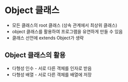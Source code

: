 # Object 클래스
- 모든 클래스의 root 클래스 (상속 관계에서 최상위 클래스)
- object 클래스를 활용하여 프로그램을 유연하게 만들 수 있음
- 클래스 선언에 extends Object가 생략

## Object 클래스의 활용
- 다형성 인수 - 서로 다른 객체를 인자로 받음
- 다형성 배열 - 서로 다른 객체를 배열에 저장